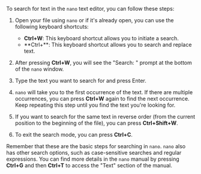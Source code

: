 To search for text in the `nano` text editor, you can follow these steps:

1. Open your file using `nano` or if it's already open, you can use the following keyboard shortcuts:

    - **Ctrl+W**: This keyboard shortcut allows you to initiate a search.
    - **Ctrl+\**: This keyboard shortcut allows you to search and replace text.

2. After pressing **Ctrl+W**, you will see the "Search: " prompt at the bottom of the `nano` window.

3. Type the text you want to search for and press Enter.

4. `nano` will take you to the first occurrence of the text. If there are multiple occurrences, you can press **Ctrl+W** again to find the next occurrence. Keep repeating this step until you find the text you're looking for.

5. If you want to search for the same text in reverse order (from the current position to the beginning of the file), you can press **Ctrl+Shift+W**.

6. To exit the search mode, you can press **Ctrl+C**.

Remember that these are the basic steps for searching in `nano`. `nano` also has other search options, such as case-sensitive searches and regular expressions. You can find more details in the `nano` manual by pressing **Ctrl+G** and then **Ctrl+T** to access the "Text" section of the manual.
